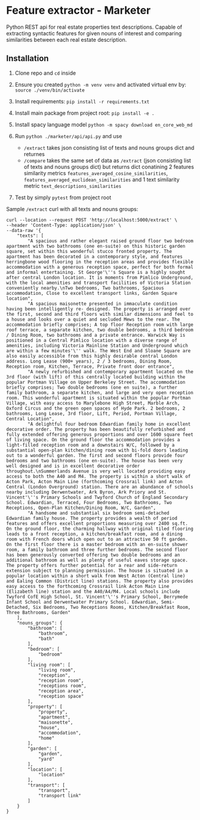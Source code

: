 # Feature extractor - Marketer

Python REST api for real estate properties text descriptions.
Capable of extracting syntactic features for given nouns of interest and comparing similarities between each real estate description.

## Installation

1. Clone repo and `cd` inside

2. Ensure you created `python -m venv venv` and activated virtual env by: `source ./venv/bin/activate`

3. Install requirements: `pip install -r requirements.txt`

4. Install main package from project root: `pip install -e .`

5. Install spacy language model `python -m spacy download en_core_web_md`

6. Run `python ./marketer/api/api.py` and use 
    * `/extract` takes json consisting list of texts and nouns groups dict and returnes 
    * `/compare` takes the same set of data as `/extract` (json consisting list of texts and nouns groups dict) 
    but returns dict conatining 2 features similarity metrics `features_averaged_cosine_similarities`, `features_averaged_euclidean_similarities`
    and 1 text similarity metric `text_descriptions_similarities` 

7. Test by simply `pytest` from project root


Sample `/extract` curl with all texts and nouns groups:

```
curl --location --request POST 'http://localhost:5000/extract' \
--header 'Content-Type: application/json' \
--data-raw '{
    "texts": [
        "A spacious and rather elegant raised ground floor two bedroom apartment with two bathrooms (one en-suite) on this historic garden square, set within this wonderful stucco fronted property. The apartment has been decorated in a contemporary style, and features herringbone wood flooring in the reception areas and provides flexible accommodation with a generous reception space, perfect for both formal and informal entertaining. St George'\''s Square is a highly sought after central London location. It is moments from Pimlico Underground, with the local amenities and transport facilities of Victoria Station conveniently nearby.\nTwo bedrooms, Two bathrooms, Spacious accommodation, Close to excellent transport links, Garden Square location",
        "A spacious maisonette presented in immaculate condition having been intelligently re- designed. The property is arranged over the first, second and third floors with similar dimensions and feel to a house and looks over a quiet and secluded Mews to the rear. The accommodation briefly comprises; A top floor Reception room with large roof terrace, a separate kitchen, two double bedrooms, a third bedroom / Dining Room, two bathrooms and a private entrance. Warwick Way is positioned in a Central Pimlico location with a diverse range of amenities, including Victoria Mainline Station and Underground which are within a few minutes'\'' walk. The West End and Sloane Square are also easily accessible from this highly desirable central London address. Long Lease (900+ years), 2 / 3 bedrooms, Dining Room, Reception room, Kitchen, Terrace, Private front door entrance",
        "A newly refurbished and contemporary apartment located on the 3rd floor (with lift) of this centrally located building within the popular Portman Village on Upper Berkeley Street. The accommodation briefly comprises; Two double bedrooms (one en suite), a further family bathroom, a separate kitchen, and large and very open reception room. This wonderful apartment is situated within the popular Portman Village, with easy access to Marylebone High Street, Marble Arch, Oxford Circus and the green open spaces of Hyde Park. 2 bedrooms, 2 bathrooms, Long Lease, 3rd floor, Lift, Period, Portman Village, Central Location",
        "A delightful four bedroom Edwardian family home in excellent decorative order. The property has been beautifully refurbished and fully extended offering generous proportions and over 1600 square feet of living space. On the ground floor the accommodation provides a light-filled reception room and a downstairs W/C, followed by a substantial open-plan kitchen/dining room with bi-fold doors leading out to a wonderful garden. The first and second floors provide four bedrooms and two bathrooms (one en-suite). The house has been very well designed and is in excellent decorative order throughout.\nSummerlands Avenue is very well located providing easy access to both the A40 and M4. The property is within a short walk of Acton Park, Acton Main Line (forthcoming Crossrail link) and Acton Central (London Overground) station. There are an abundance of schools nearby including Derwentwater, Ark Byron, Ark Priory and St. Vincent'\''s Primary Schools and Twyford Church of England Secondary School. Edwardian, Terraced, Four Bedrooms, Two Bathrooms, Two Receptions, Open-Plan Kitchen/Dining Room, W/C, Garden",
        "A handsome and substantial six bedroom semi-detached Edwardian family house. The property provides a wealth of period features and offers excellent proportions measuring over 2400 sq.ft. On the ground floor, the charming hallway with original tiled flooring leads to a front reception, a kitchen/breakfast room, and a dining room with French doors which open out to an attractive 50 ft garden. On the first floor there is a master bedroom with an en-suite shower room, a family bathroom and three further bedrooms. The second floor has been generously converted offering two double bedrooms and an additional bathroom as well as plenty of useful eaves storage space. The property offers further potential for a rear and side-return extension subject to planning permission. The house is situated in a popular location within a short walk from West Acton (Central line) and Ealing Common (District line) stations. The property also provides easy access to the forthcoming Crossrail link Acton Main Line (Elizabeth line) station and the A40/A4/M4. Local schools include Twyford CofE High School, St. Vincent'\''s Primary School, Berrymede Infant School and Derwentwater Primary School. Edwardian, Semi-Detached, Six Bedrooms, Two Receptions Rooms, Kitchen/Breakfast Room, Three Bathrooms, Garden"
    ],
    "nouns_groups": {
        "bathroom": [
            "bathroom",
            "bath"
        ],
        "bedroom": [
            "bedroom"
        ],
        "living room": [
            "living room",
            "reception",
            "reception room",
            "receptions room",
            "reception area",
            "reception space"
        ],
        "property": [
            "property",
            "apartment",
            "maisonette",
            "house",
            "accommodation",
            "home"
        ],
        "garden": [
            "garden",
            "yard"
        ],
        "location": [
            "location"
        ],
        "transport": [
            "transport",
            "transport link"
        ]
    }
}
```